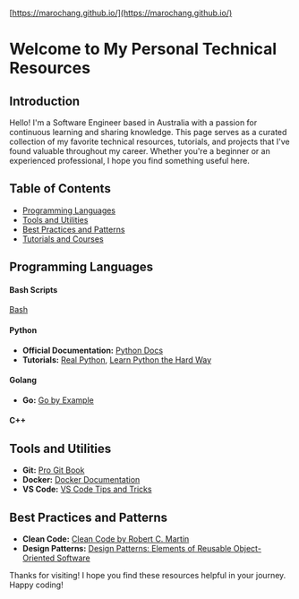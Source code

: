 [https://marochang.github.io/](https://marochang.github.io/)

# Welcome to My Personal Technical Resources

## Introduction

Hello! I'm a Software Engineer based in Australia with a passion for continuous learning and sharing knowledge. This page serves as a curated collection of my favorite technical resources, tutorials, and projects that I've found valuable throughout my career. Whether you're a beginner or an experienced professional, I hope you find something useful here.

## Table of Contents

- [Programming Languages](#programming-languages)
- [Tools and Utilities](#tools-and-utilities)
- [Best Practices and Patterns](#best-practices-and-patterns)
- [Tutorials and Courses](#tutorials-and-courses)


## Programming Languages

#### Bash Scripts
[Bash](bash)

#### Python
- **Official Documentation:** [Python Docs](https://docs.python.org/3/)
- **Tutorials:** [Real Python](https://realpython.com/), [Learn Python the Hard Way](https://learnpythonthehardway.org/)

#### Golang
- **Go:** [Go by Example](https://gobyexample.com/)

#### C++

## Tools and Utilities

- **Git:** [Pro Git Book](https://git-scm.com/book/en/v2)
- **Docker:** [Docker Documentation](https://docs.docker.com/get-started/)
- **VS Code:** [VS Code Tips and Tricks](https://code.visualstudio.com/docs/getstarted/tips-and-tricks)

## Best Practices and Patterns

- **Clean Code:** [Clean Code by Robert C. Martin](https://www.oreilly.com/library/view/clean-code/9780136083238/)
- **Design Patterns:** [Design Patterns: Elements of Reusable Object-Oriented Software](https://www.oreilly.com/library/view/design-patterns-elements/0201633612/)


Thanks for visiting! I hope you find these resources helpful in your journey. Happy coding!